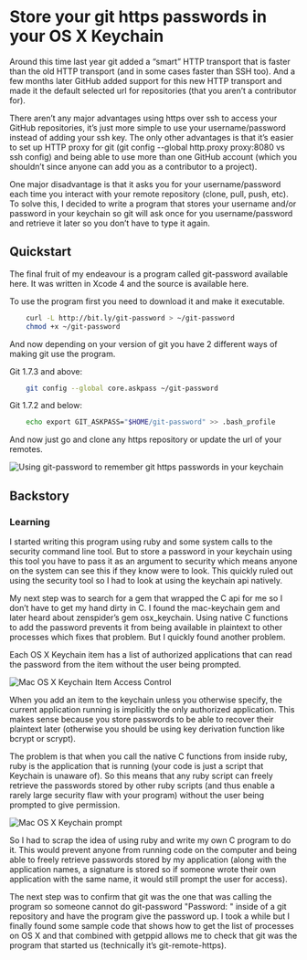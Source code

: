 # Store your git https passwords in your OS X Keychain

Around this time last year git added a “smart” HTTP transport that is faster than the old HTTP transport (and in some cases faster than SSH too). And a few months later GitHub added support for this new HTTP transport and made it the default selected url for repositories (that you aren’t a contributor for).

There aren’t any major advantages using https over ssh to access your GitHub repositories, it’s just more simple to use your username/password instead of adding your ssh key. The only other advantages is that it’s easier to set up HTTP proxy for git (git config --global http.proxy proxy:8080 vs ssh config) and being able to use more than one GitHub account (which you shouldn’t since anyone can add you as a contributor to a project).

One major disadvantage is that it asks you for your username/password each time you interact with your remote repository (clone, pull, push, etc). To solve this, I decided to write a program that stores your username and/or password in your keychain so git will ask once for you username/password and retrieve it later so you don’t have to type it again. 

## Quickstart 

The final fruit of my endeavour is a program called git-password available here. It was written in Xcode 4 and the source is available here.

To use the program first you need to download it and make it executable.

```bash
    curl -L http://bit.ly/git-password > ~/git-password
    chmod +x ~/git-password
```

And now depending on your version of git you have 2 different ways of making git use the program.

Git 1.7.3 and above:

```bash
    git config --global core.askpass ~/git-password
```    

Git 1.7.2 and below:

```bash
    echo export GIT_ASKPASS="$HOME/git-password" >> .bash_profile
```    
    
And now just go and clone any https repository or update the url of your remotes.

![Using git-password to remember git https passwords in your keychain](http://samuel.kadolph.com/wp-content/uploads/2011/03/Screen-shot-2011-03-25-at-2.50.24-PM.png)

## Backstory

### Learning

I started writing this program using ruby and some system calls to the security command line tool. But to store a password in your keychain using this tool you have to pass it as an argument to security which means anyone on the system can see this if they know were to look. This quickly ruled out using the security tool so I had to look at using the keychain api natively.

My next step was to search for a gem that wrapped the C api for me so I don’t have to get my hand dirty in C. I found the mac-keychain gem and later heard about zenspider’s gem osx_keychain. Using native C functions to add the password prevents it from being available in plaintext to other processes which fixes that problem. But I quickly found another problem.

Each OS X Keychain item has a list of authorized applications that can read the password from the item without the user being prompted.

![Mac OS X Keychain Item Access Control](http://samuel.kadolph.com/wp-content/uploads/2011/03/Screen-shot-2011-03-25-at-1.41.38-PM.png)

When you add an item to the keychain unless you otherwise specify, the current application running is implicitly the only authorized application. This makes sense because you store passwords to be able to recover their plaintext later (otherwise you should be using key derivation function like bcrypt or scrypt).

The problem is that when you call the native C functions from inside ruby, ruby is the application that is running (your code is just a script that Keychain is unaware of). So this means that any ruby script can freely retrieve the passwords stored by other ruby scripts (and thus enable a rarely large security flaw with your program) without the user being prompted to give permission.

![Mac OS X Keychain prompt](http://samuel.kadolph.com/wp-content/uploads/2011/03/Screen-shot-2011-03-25-at-1.40.06-PM.png)

So I had to scrap the idea of using ruby and write my own C program to do it. This would prevent anyone from running code on the computer and being able to freely retrieve passwords stored by my application (along with the application names, a signature is stored so if someone wrote their own application with the same name, it would still prompt the user for access).

The next step was to confirm that git was the one that was calling the program so someone cannot do git-password "Password: " inside of a git repository and have the program give the password up. I took a while but I finally found some sample code that shows how to get the list of processes on OS X and that combined with getppid allows me to check that git was the program that started us (technically it’s git-remote-https).
